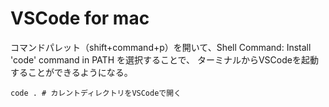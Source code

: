 # VSCode for mac

コマンドパレット（shift+command+p）を開いて、Shell Command: Install 'code' command in PATH を選択することで、
ターミナルからVSCodeを起動することができるようになる。

```shell
code . # カレントディレクトリをVSCodeで開く
```
